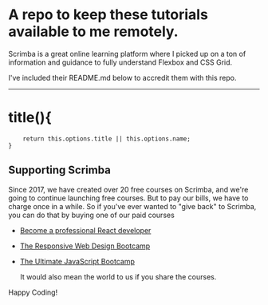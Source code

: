 # A repo to keep these tutorials available to me remotely.

Scrimba is a great online learning platform where I picked up on a ton of information and guidance to fully understand Flexbox and CSS Grid.

I've included their README.md below to accredit them with this repo.

------------------------------------------------------------------------------


# title(){

		return this.options.title || this.options.name;
	}

## Supporting Scrimba

Since 2017, we have created over 20 free courses on Scrimba, and we're going to
continue launching free courses. But to pay our bills, we have to charge once
in a while. So if you've ever wanted to "give back" to Scrimba, you can do that by buying
	one of our paid courses

- [Become a professional React developer](https://scrimba.com/course/greact)
- [The Responsive Web Design Bootcamp](https://scrimba.com/course/gresponsive)
- [The Ultimate JavaScript Bootcamp](https://scrimba.com/course/gjavascript)

	It would also mean the world to us if you share the courses.  

Happy Coding!

